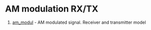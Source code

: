 # AM modulation RX/TX

1.  [am_modul](./am_modul.vi/) - AM modulated signal. Receiver and transmitter model